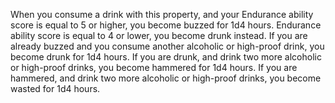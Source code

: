 When you consume a drink with this property, and your Endurance ability score is equal to 5 or higher, you become buzzed for 1d4 hours. Endurance ability score is equal to 4 or lower, you become drunk instead. If you are already buzzed and you consume another alcoholic or high-proof drink, you become drunk for 1d4 hours. If you are drunk, and drink two more alcoholic or high-proof drinks, you become hammered for 1d4 hours. If you are hammered, and drink two more alcoholic or high-proof drinks, you become wasted for 1d4 hours.